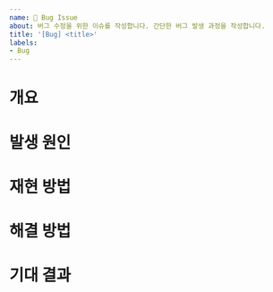 ```yaml
---
name: 🚨 Bug Issue
about: 버그 수정을 위한 이슈를 작성합니다. 간단한 버그 발생 과정을 작성합니다.
title: '[Bug] <title>'
labels:
- Bug
---
```

# 개요
<!-- 해당 섹션에서는 버그 이슈의 개요를 작성합니다. -->

# 발생 원인
<!-- 
    해당 섹션에서는 버그가 발생한 원인을 작성합니다.
    버그가 발생한 상황, 환경 등을 명시하고, 버그가 발생한 이유를 작성해주세요.
-->

# 재현 방법
<!-- 
    해당 섹션에서는 버그를 재현할 수 있는 방법을 작성합니다.
    버그를 재현하기 위한 상세한 방법을 작성해주세요.
-->

# 해결 방법
<!-- 
    해당 섹션에서는 버그를 해결하기 위한 방법을 작성합니다.
    버그를 해결하기 위한 방법, 수정할 사항 등을 작성해주세요.
-->

# 기대 결과
<!-- 
    해당 섹션에서는 버그가 해결된 후의 기대 결과를 작성합니다.
    버그가 해결된 후의 예상 결과를 작성해주세요.
-->
